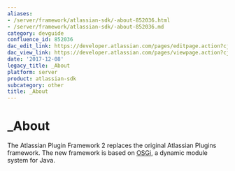 ```yaml
---
aliases:
- /server/framework/atlassian-sdk/-about-852036.html
- /server/framework/atlassian-sdk/-about-852036.md
category: devguide
confluence_id: 852036
dac_edit_link: https://developer.atlassian.com/pages/editpage.action?cjm=wozere&pageId=852036
dac_view_link: https://developer.atlassian.com/pages/viewpage.action?cjm=wozere&pageId=852036
date: '2017-12-08'
legacy_title: _About
platform: server
product: atlassian-sdk
subcategory: other
title: _About
---
```

# \_About

The Atlassian Plugin Framework 2 replaces the original Atlassian Plugins framework. The new framework is based on <a href="http://www.osgi.org/" class="external-link">OSGi</a>, a dynamic module system for Java.
